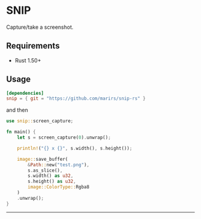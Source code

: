 SNIP
======

Capture/take a screenshot.

## Requirements

- Rust 1.50+

## Usage
```toml
[dependencies]
snip = { git = "https://github.com/marirs/snip-rs" }
```
and then

```rust
use snip::screen_capture;

fn main() {
	let s = screen_capture(0).unwrap();

	println!("{} x {}", s.width(), s.height());

	image::save_buffer(
        &Path::new("test.png"),
		s.as_slice(), 
        s.width() as u32, 
        s.height() as u32, 
        image::ColorType::Rgba8
    )
	.unwrap();
}
```


---
